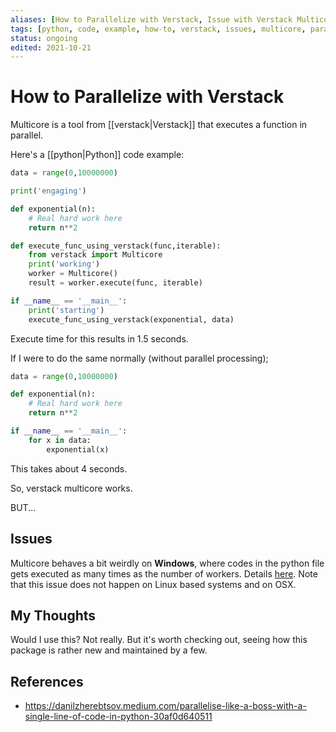 ```yaml
---
aliases: [How to Parallelize with Verstack, Issue with Verstack Multicore]
tags: [python, code, example, how-to, verstack, issues, multicore, parallel_processing]
status: ongoing
edited: 2021-10-21
---
```


# How to Parallelize with Verstack
Multicore is a tool from [[verstack|Verstack]] that executes a function in parallel.

Here's a [[python|Python]] code example:
```python
data = range(0,10000000)

print('engaging')

def exponential(n):
    # Real hard work here
    return n**2

def execute_func_using_verstack(func,iterable):
    from verstack import Multicore
    print('working')
    worker = Multicore()
    result = worker.execute(func, iterable)

if __name__ == '__main__':
    print('starting')
    execute_func_using_verstack(exponential, data)
```
Execute time for this results in 1.5 seconds.

If I were to do the same normally (without parallel processing);
```python
data = range(0,10000000)

def exponential(n):
    # Real hard work here
    return n**2

if __name__ == '__main__':
    for x in data:
        exponential(x)
```
This takes about 4 seconds.

So, verstack multicore works.

BUT...

## Issues
Multicore behaves a bit weirdly on __Windows__, where codes in the python file gets executed as many times as the number of workers. Details [here](https://github.com/DanilZherebtsov/verstack/issues/9). Note that this issue does not happen on Linux based systems and on OSX.

## My Thoughts
Would I use this? Not really. But it's worth checking out, seeing how this package is rather new and maintained by a few.

## References
- https://danilzherebtsov.medium.com/parallelise-like-a-boss-with-a-single-line-of-code-in-python-30af0d640511